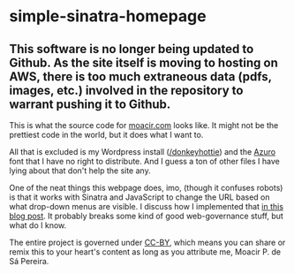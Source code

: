 simple-sinatra-homepage
=======================

## This software is no longer being updated to Github. As the site itself is moving to hosting on AWS, there is too much extraneous data (pdfs, images, etc.) involved in the repository to warrant pushing it to Github.

This is what the source code for [moacir.com](http://moacir.com) looks
like. It might not be the prettiest code in the world, but it does what
I want to.

All that is excluded is my Wordpress install
([/donkeyhottie](http://moacir.com/donkeyhottie/)) and the
[Azuro](http://fontfeed.com/archives/azuro-a-new-typeface-for-reading-on-screens/)
font that I have no right to distribute. And I guess a ton of other
files I have lying about that don't help the site any.

One of the neat things this webpage does, imo, (though it confuses
robots) is that it works with Sinatra and JavaScript to change the URL
based on what drop-down menus are visible. I discuss how I implemented
that [in this blog
post](http://moacir.com/donkeyhottie/2012/04/12/sinatra-gets-all-jazzed-up-with-splats/).
It probably breaks some kind of good web-governance stuff, but what do I
know.

The entire project is governed under
[CC-BY](https://creativecommons.org/licenses/by/3.0/), which means you
can share or remix this to your heart's content as long as you attribute
me, Moacir P. de Sá Pereira.
